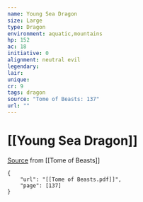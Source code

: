 ```yaml
---
name: Young Sea Dragon
size: Large
type: Dragon
environment: aquatic,mountains
hp: 152
ac: 18
initiative: 0
alignment: neutral evil
legendary: 
lair: 
unique: 
cr: 9
tags: dragon
source: "Tome of Beasts: 137"
url: ""
---
```

# [[Young Sea Dragon]]

[Source](zotero://open-pdf/library/items/ULEQWHJM?page=137) from [[Tome of Beasts]]

```pdf
{
	"url": "[[Tome of Beasts.pdf]]",
	"page": [137]
}
```

